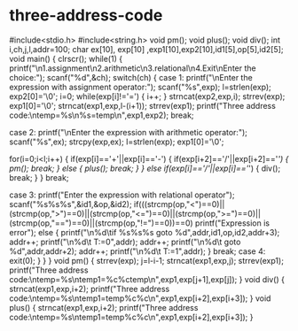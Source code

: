 # three-address-code
#include<stdio.h>
#include<string.h>
void pm();
void plus();
void div();
int i,ch,j,l,addr=100;
char ex[10], exp[10] ,exp1[10],exp2[10],id1[5],op[5],id2[5];
void main()
{
clrscr();
while(1)
{
printf("\n1.assignment\n2.arithmetic\n3.relational\n4.Exit\nEnter the choice:");
scanf("%d",&ch);
switch(ch)
{
case 1:
printf("\nEnter the expression with assignment operator:");
scanf("%s",exp);
l=strlen(exp);
exp2[0]='\0';
i=0;
while(exp[i]!='=')
{
i++;
}
strncat(exp2,exp,i);
strrev(exp);
exp1[0]='\0';
strncat(exp1,exp,l-(i+1));
strrev(exp1);
printf("Three address code:\ntemp=%s\n%s=temp\n",exp1,exp2);
break;

case 2:
printf("\nEnter the expression with arithmetic operator:");
scanf("%s",ex);
strcpy(exp,ex);
l=strlen(exp);
exp1[0]='\0';

for(i=0;i<l;i++)
{
if(exp[i]=='+'||exp[i]=='-')
{
if(exp[i+2]=='/'||exp[i+2]=='*')
{
pm();
break;
}
else
{
plus();
break;
}
}
else if(exp[i]=='/'||exp[i]=='*')
{
div();
break;
}
}
break;

case 3:
printf("Enter the expression with relational operator");
scanf("%s%s%s",&id1,&op,&id2);
if(((strcmp(op,"<")==0)||(strcmp(op,">")==0)||(strcmp(op,"<=")==0)||(strcmp(op,">=")==0)||(strcmp(op,"==")==0)||(strcmp(op,"!=")==0))==0)
printf("Expression is error");
else
{
printf("\n%d\tif %s%s%s goto %d",addr,id1,op,id2,addr+3);
addr++;
printf("\n%d\t T:=0",addr);
addr++;
printf("\n%d\t goto %d",addr,addr+2);
addr++;
printf("\n%d\t T:=1",addr);
}
break;
case 4:
exit(0);
}
}
}
void pm()
{
strrev(exp);
j=l-i-1;
strncat(exp1,exp,j);
strrev(exp1);
printf("Three address code:\ntemp=%s\ntemp1=%c%ctemp\n",exp1,exp[j+1],exp[j]);
}
void div()
{
strncat(exp1,exp,i+2);
printf("Three address code:\ntemp=%s\ntemp1=temp%c%c\n",exp1,exp[i+2],exp[i+3]);
}
void plus()
{
strncat(exp1,exp,i+2);
printf("Three address code:\ntemp=%s\ntemp1=temp%c%c\n",exp1,exp[i+2],exp[i+3]);
}


